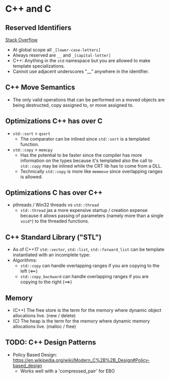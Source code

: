 # C++ and C

## Reserved Identifiers

[Stack Overflow](https://stackoverflow.com/questions/228783/what-are-the-rules-about-using-an-underscore-in-a-c-identifier/228797#228797)

- At global scope all `_[lower-case-letters]`
- Always reserved are `__` and `_[capital-letter]`
- C++: Anything in the `std` namespace but you are allowed to make template specializations.
- Cannot use adjacent underscores "__" anywhere in the identifier.

## C++ Move Semantics

- The only valid operations that can be performed on a moved objects are being destructed, copy assigned to, or move assigned to.

## Optimizations C++ has over C

- `std::sort` > `qsort`
  - The comparator can be inlined since `std::sort` is a templated function.
- `std::copy` > `memcpy`
  - Has the potential to be faster since the compiler has more information on the types because it's templated also the call to `std::copy` may be inlined while the CRT lib has to come from a DLL.
  - Technically `std::copy` is more like `memmove` since overlapping ranges is allowed.

## Optimizations C has over C++

- pthreads / Win32 threads vs `std::thread`
  - `std::thread` jas a more expensive startup / creation expense because it allows passing of parameters (namely more than a single `void*`) to the threaded functions.

## C++ Standard Library ("STL")

- As of C++17 `std::vector`, `std::list`, `std::forward_list` can be template instantiated with an incomplete type:
- Algorithms:
  - `std::copy`          can handle overlapping ranges if you are copying to the left  (<==)
  - `std::copy_backward` can handle overlapping ranges if you are copying to the right (==>)

## Memory

- (C++) The free store is the term for the memory where dynamic object allocations live. (new / delete) 
- (C) The heap is the term for the memory where dynamic memory allocations live. (malloc / free) 

## TODO: C++ Design Patterns

- Policy Based Design: https://en.wikipedia.org/wiki/Modern_C%2B%2B_Design#Policy-based_design
  - Works well with a 'compressed_pair' for EBO
